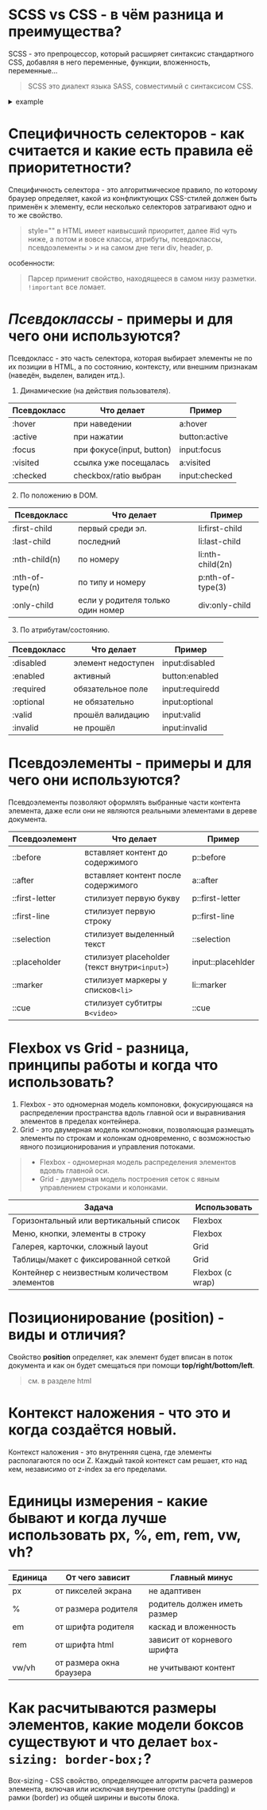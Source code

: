 # SCSS vs CSS - в чём разница и преимущества?

SCSS - это препроцессор, который расширяет синтаксис стандартного CSS, добавляя в него переменные, функции, вложенность, переменные...

> SCSS это диалект языка SASS, совместимый с синтаксисом CSS.

<details>
<summary>example</summary>

1. Переменные:

```scss
  $primary-color: #3498db;

  .button {
    background-color: $primary-color;
  }
```

2. Условия:

```scss
  $theme: dark;

  body {
    @if $theme == dark {
      background: black;
      color: white;
    } @else {
      background: white;
      color: black
    }
  }
```

3. Вложенность:

```scss
  .section {
    &__list {}
  }
```

</details>

# Специфичность селекторов - как считается и какие есть правила её приоритетности?

Специфичность селектора - это алгоритмическое правило, по которому браузер определяет, какой из конфликтующих CSS-стилей должен быть применён к элементу, если несколько селекторов затрагивают одно и то же свойство.

> style="" в HTML имеет наивысший приоритет, далее #id чуть ниже, а потом и вовсе классы, атрибуты, псевдоклассы, псевдоэлементы > и на самом дне теги div, header, p.

особенности:

> Парсер применит свойство, находящееся в самом низу разметки. `!important` все ломает.

# *Псевдоклассы* - примеры и для чего они используются?

Псевдокласс - это часть селектора, которая выбирает элементы не по их позиции в HTML, а по состоянию, контексту, или внешним признакам (наведён, выделен, валиден итд.).

1. Динамические (на действия пользователя).


| Псевдокласс | Что делает                      | Пример  |
| ------------------------ | ------------------------------------------ | --------------- |
| :hover                 | при наведении                | a:hover       |
| :active                | при нажатии                    | button:active |
| :focus                 | при фокусе(input, button)       | input:focus   |
| :visited               | ссылка уже посещалась | a:visited     |
| :checked               | checkbox/ratio выбран              | input:checked |

2. По положению в DOM.


| Псевдокласс | Что делает                                           | Пример     |
| ------------------------ | --------------------------------------------------------------- | ------------------ |
| :first-child           | первый среди эл.                                 | li:first-child   |
| :last-child            | последний                                            | li:last-child    |
| :nth-child(n)          | по номеру                                             | li:nth-child(2n) |
| :nth-of-type(n)        | по типу и номеру                                 | p:nth-of-type(3) |
| :only-child            | если у родителя только один номер | div:only-child   |

3. По атрибутам/состоянию.


| Псевдокласс | Что делает                 | Пример    |
| ------------------------ | ------------------------------------- | ----------------- |
| :disabled              | элемент недоступен | input:disabled  |
| :enabled               | активный                    | button:enabled  |
| :required              | обязательное поле   | input:requiredd |
| :optional              | не обязательно         | input:optional  |
| :valid                 | прошёл валидацию     | input:valid     |
| :invalid               | не прошёл                   | input:invalid   |

# Псевдоэлементы - примеры и для чего они используются?

Псевдоэлементы позволяют оформлять выбранные части контента элемента, даже если они не являются реальными элементами в дереве документа.


| Псевдоэлемент | Что делает                                                 | Пример      |
| ---------------------------- | --------------------------------------------------------------------- | ------------------- |
| ::before                   | вставляет контент до содержимого       | p::before         |
| ::after                    | вставляет контент после содержимого | a::after          |
| ::first-letter             | стилизует первую букву                          | p::first-letter   |
| ::first-line               | стилизует первую строку                        | p::first-line     |
| ::selection                | стилизует выделенный текст                  | ::selection       |
| ::placeholder              | стилизует placeholder (текст внутри`<input>`)   | input::placehlder |
| ::marker                   | стилизует маркеры у списков`<li>`           | li::marker        |
| ::cue                      | стилизует субтитры в`<video>`                     | ::cue             |

# Flexbox vs Grid - разница, принципы работы и когда что использовать?

1. Flexbox - это одномерная модель компоновки, фокусирующаяся на распределении пространства вдоль главной оси и выравнивания элементов в пределах контейнера.
2. Grid - это двумерная модель компоновки, позволяющая размещать элементы по строкам и колонкам одновременно, с возможностью явного позиционирования и управления потоками.

> - Flexbox -  одномерная модель распределения элементов вдовль главной оси.
> - Grid - двумерная модель построения сеток с явным управлением строками и колонками.


| Задача                                                                           | Использовать |
| ---------------------------------------------------------------------------------------- | -------------------------- |
| Горизонтальный или вертикальный список              | Flexbox                  |
| Меню, кнопки, элементы в строку                               | Flexbox                  |
| Галерея, карточки, сложный layout                                | Grid                     |
| Таблицы/макет с фиксированной сеткой                   | Grid                     |
| Контейнер с неизвестным количеством элементов | Flexbox (с wrap)        |

# Позиционирование (position) - виды и отличия?

Свойство **position** определяет, как элемент будет вписан в поток документа и как он будет смещаться при помощи **top/right/bottom/left**.

> см. в разделе html

# Контекст наложения - что это и когда создаётся новый.

Контекст наложения - это внутренняя сцена, где элементы располагаются по оси Z. Каждый такой контекст сам решает, кто над кем, независимо от z-index за его пределами.

# Единицы измерения - какие бывают и когда лучше использовать px, %, em, rem, vw, vh?


| Единица | От чего зависит                     | Главный минус                             |
|  ----------------------------------------------- | --- | ------------------------------------------------------- |
| px             | от пикселей экрана               | не адаптивен                               |
| %              | от размера родителя             | родитель должен иметь размер |
| em             | от шрифта родителя              | каскад и вложенность                |
| rem            | от шрифта html                           | зависит от корневого шрифта   |
| vw/vh          | от размера окна браузера   | не учитывают контент                |

# Как расчитываются размеры элементов, какие модели боксов существуют и что делает `box-sizing: border-box;`?

Box-sizing - CSS свойство, определяющее алгоритм расчета размеров элемента, включая или исключая внутренние отступы (padding) и рамки (border) из общей ширины и высоты блока.

